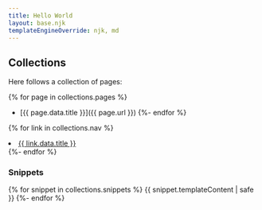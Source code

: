 ```yaml
---
title: Hello World
layout: base.njk
templateEngineOverride: njk, md
---
```


## Collections

Here follows a collection of pages:

{% for page in collections.pages %}
- [{{ page.data.title }}]({{ page.url }})
{%- endfor %}

{% for link in collections.nav %}
<li>
    <a href="{{ link.url }}">{{ link.data.title }}</a>
</li>
{%- endfor %}


### Snippets
{% for snippet in collections.snippets %}
{{ snippet.templateContent | safe }}
{%- endfor %}